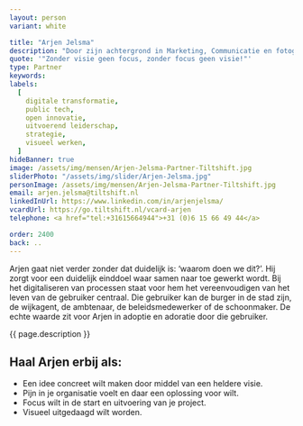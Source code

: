 ```yaml
---
layout: person
variant: white

title: "Arjen Jelsma"
description: "Door zijn achtergrond in Marketing, Communicatie en fotografie is Arjen in staat om wat in hoofden leeft visueel te maken. Beeld met een goed verhaal spreekt immers meer tot de verbeelding dan een stoffig rapport in een la. Hij neemt niet alleen een team mee in het te bereiken doel, hij zorgt voor een echt gedeelde, gevalideerde en gedragen oplossing."
quote: '"Zonder visie geen focus, zonder focus geen visie!"'
type: Partner
keywords:
labels:
  [
    digitale transformatie,
    public tech,
    open innovatie,
    uitvoerend leiderschap,
    strategie,
    visueel werken,
  ]
hideBanner: true
image: /assets/img/mensen/Arjen-Jelsma-Partner-Tiltshift.jpg
sliderPhoto: "/assets/img/slider/Arjen-Jelsma.jpg"
personImage: /assets/img/mensen/Arjen-Jelsma-Partner-Tiltshift.jpg
email: arjen.jelsma@tiltshift.nl
linkedInUrl: https://www.linkedin.com/in/arjenjelsma/
vcardUrl: https://go.tiltshift.nl/vcard-arjen
telephone: <a href="tel:+31615664944">+31 (0)6 15 66 49 44</a>

order: 2400
back: ..
---
```

Arjen gaat niet verder zonder dat duidelijk is: ‘waarom doen we dit?’. Hij zorgt voor een duidelijk einddoel waar samen naar toe gewerkt wordt. Bij het digitaliseren van processen staat voor hem het vereenvoudigen van het leven van de gebruiker centraal. Die gebruiker kan de burger in de stad zijn, de wijkagent, de ambtenaar, de beleidsmedewerker of de schoonmaker. De echte waarde zit voor Arjen in adoptie en adoratie door die gebruiker. 

{{ page.description }}

<h2>Haal Arjen erbij als:</h2>

- Een idee concreet wilt maken door middel van een heldere visie.
- Pijn in je organisatie voelt en daar een oplossing voor wilt.
- Focus wilt in de start en uitvoering van je project.
- Visueel uitgedaagd wilt worden.
